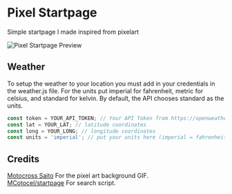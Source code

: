 # Pixel Startpage

Simple startpage I made inspired from pixelart

![Pixel Startpage Preview](https://media.giphy.com/media/njgrK3hfqF67VcxMtm/giphy.gif)

## Weather
To setup the weather to your location you must add in your credentials in the weather.js file. For the units put imperial for fahrenheit, metric for celsius, and standard for kelvin. By default, the API chooses standard as the units.

```js
const token = YOUR_API_TOKEN; // Your API Token from https://openweathermap.org/api
const lat = YOUR_LAT; // latitude coordinates
const long = YOUR_LONG; // longitude coordinates
const units = 'imperial'; // put your units here (imperial = fahrenheit, metric = celsius, standard = kelvin)
```


## Credits
[Motocross Saito](https://motocross-arts.tumblr.com/about/) For the pixel art background GIF.<br>
[MCotocel/startpage](https://github.com/MCotocel/startpage) For search script.
 
